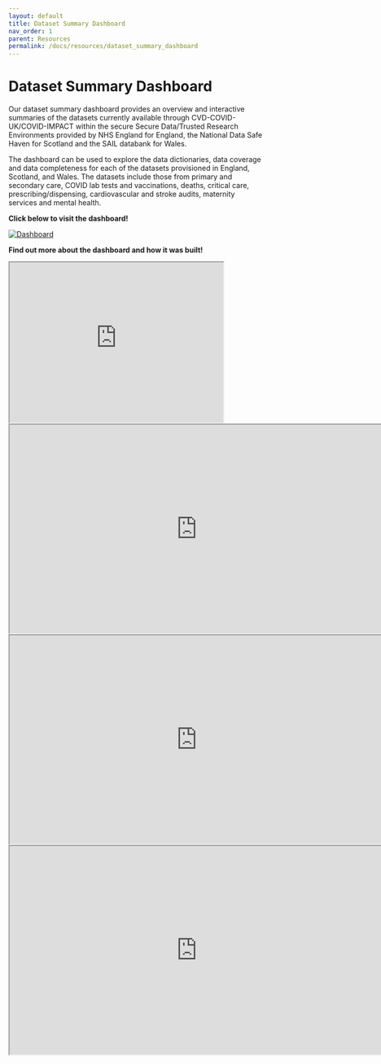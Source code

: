 ```yaml
---
layout: default
title: Dataset Summary Dashboard
nav_order: 1
parent: Resources
permalink: /docs/resources/dataset_summary_dashboard
---
```


# Dataset Summary Dashboard

Our dataset summary dashboard provides an overview and interactive summaries of the datasets currently available through CVD-COVID-UK/COVID-IMPACT within the secure Secure Data/Trusted Research Environments provided by NHS England for England, the National Data Safe Haven for Scotland and the SAIL databank for Wales. 
 
The dashboard can be used to explore the data dictionaries, data coverage and data completeness for each of the datasets provisioned in England, Scotland, and Wales. The datasets include those from primary and secondary care, COVID lab tests and vaccinations, deaths, critical care, prescribing/dispensing, cardiovascular and stroke audits, maternity services and mental health.

**Click below to visit the dashboard!**

<a href="https://bhfdatasciencecentre.org/dashboard/" target="_blank">
  <img src="https://fionnachalmers.github.io/BHF-DSC-HDS-documentation/assets/images/dashboard.png" alt="Dashboard">
</a>

**Find out more about the dashboard and how it was built!**


<iframe width="420" height="315"
src="https://www.youtube.com/embed/tgbNymZ7vqY">
</iframe>

<iframe width="736" height="410"
src="https://www.youtube.com/embed/JpSkY9zMx3w&t=538s?autoplay=1&mute=1">
</iframe>

<iframe width="736" height="410"
src="https://www.youtube.com/embed/JpSkY9zMx3w&t=538s">
</iframe>

<iframe width="736" height="410"
src="https://www.youtube.com/embed/JpSkY9zMx3w&t=538sautoplay=1&mute=1">
</iframe>
